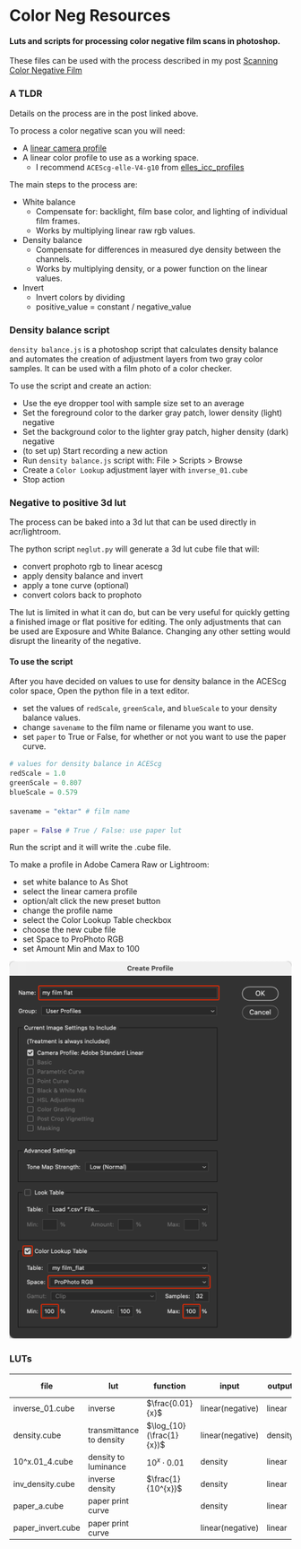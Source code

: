 # Color Neg Resources

#### Luts and scripts for processing color negative film scans in photoshop.

These files can be used with the process described in my post [Scanning Color Negative Film](https://abpy.github.io/2023/08/20/color-neg.html)

### A TLDR
Details on the process are in the post linked above.

To process a color negative scan you will need:
* A [linear camera profile](https://abpy.github.io/2023/05/20/linear-profiles.html)
* A linear color profile to use as a working space.
  * I recommend `ACEScg-elle-V4-g10` from [elles_icc_profiles](https://github.com/ellelstone/elles_icc_profiles)

The main steps to the process are:
* White balance
  * Compensate for: backlight, film base color, and lighting of individual film frames.
  * Works by multiplying linear raw rgb values.
* Density balance
  * Compensate for differences in measured dye density between the channels.
  * Works by multiplying density, or a power function on the linear values.
* Invert
  * Invert colors by dividing
  * positive_value = constant / negative_value

### Density balance script
`density balance.js` is a photoshop script that calculates density balance and automates the creation of adjustment layers from two gray color samples. It can be used with a film photo of a color checker.

To use the script and create an action:
 * Use the eye dropper tool with sample size set to an average
 * Set the foreground color to the darker gray patch, lower density (light) negative
 * Set the background color to the lighter gray patch, higher density (dark) negative
 * (to set up) Start recording a new action
 * Run `density balance.js` script with: File > Scripts > Browse
 * Create a `Color Lookup` adjustment layer with `inverse_01.cube`
 * Stop action

### Negative to positive 3d lut
The process can be baked into a 3d lut that can be used directly in acr/lightroom.

The python script `neglut.py` will generate a 3d lut cube file that will:
* convert prophoto rgb to linear acescg
* apply density balance and invert
* apply a tone curve (optional)
* convert colors back to prophoto

The lut is limited in what it can do, but can be very useful for quickly getting a finished image or flat positive for editing. The only adjustments that can be used are Exposure and White Balance. Changing any other setting would disrupt the linearity of the negative.

#### To use the script
After you have decided on values to use for density balance in the ACEScg color space,
Open the python file in a text editor.

* set the values of `redScale`, `greenScale`, and `blueScale` to your density balance values.
* change `savename` to the film name or filename you want to use.
* set `paper` to True or False, for whether or not you want to use the paper curve.

``` python
# values for density balance in ACEScg
redScale = 1.0
greenScale = 0.807
blueScale = 0.579

savename = "ektar" # film name

paper = False # True / False: use paper lut
```

Run the script and it will write the .cube file.

To make a profile in Adobe Camera Raw or Lightroom:
* set white balance to As Shot
* select the linear camera profile
* option/alt click the new preset button
* change the profile name
* select the Color Lookup Table checkbox
* choose the new cube file
* set Space to ProPhoto RGB
* set Amount Min and Max to 100

![create profile dialog](/create_profile.png)

### LUTs

file|lut|function|input|output|input range
-|-|-|-|-|-
inverse_01.cube  |inverse                 |$\frac{0.01}{x}$|linear(negative)|linear|0-1
density.cube     |transmittance to density|$\log_{10}(\frac{1}{x})$|linear(negative)|density|0-1
10^x.01_4.cube   |density to luminance    |$10^{x}\cdot 0.01$|density|linear|0-4
inv_density.cube |inverse density         |$\frac{1}{10^{x}}$|density|linear|0-4
paper_a.cube     |paper print curve       | |density|linear|0-3
paper_invert.cube|paper print curve       | |linear(negative)|linear|0-1
